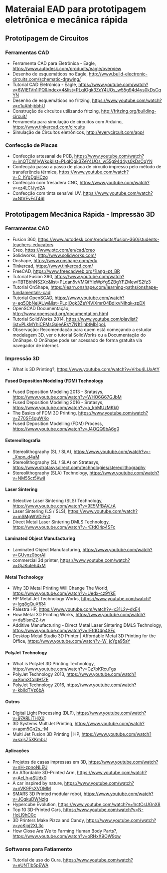 # Materaial EAD para prototipagem eletrônica e mecânica rápida
## Prototipagem de Circuitos 

### Ferramentas CAD

* Ferramenta CAD para Eletrônica - Eagle, https://www.autodesk.com/products/eagle/overview 
* Desenho de esquemáticos no Eagle, http://www.build-electronic-circuits.com/schematic-drawing/
* Tutorial CAD Eletrônica - Eagle, https://www.youtube.com/watch?v=6WIE1Vn1IPQ&index=4&list=PLqIOgk3ZeY4UOs_w55g94d4ys0kDsCqYN  
* Desenho de esquemáticos no fritzing, https://www.youtube.com/watch?v=c1uAhhjbbhU 
* Construção de circuitos utilizando fritzing, http://fritzing.org/building-circuit/ 
* Ferramenta para simulação de circuitos com Arduíno, https://www.tinkercad.com/circuits  
* Simulação de Circuitos eletrônicos, http://everycircuit.com/app/   

### Confecção de Placas 
* Confecção artesanal de PCB, https://www.youtube.com/watch?v=imQTCW1yWkg&list=PLqIOgk3ZeY4UOs_w55g94d4ys0kDsCqYN 
* Confecção passo a passo de placa de circuito impresso pelo método de transferência térmica, https://www.youtube.com/watch?v=C_hYgDgHCzg 
* Confecção com fresadera CNC, https://www.youtube.com/watch?v=xz4LCIJyd2A 
* Confecção com tinta sensível UV, https://www.youtube.com/watch?v=NtVEvFsT46I 

## Prototipagem Mecânica Rápida - Impressão 3D 

### Ferramentas CAD

* Fusion 360,  https://www.autodesk.com/products/fusion-360/students-teachers-educators 
* Creo, https://www.ptc.com/en/cad/creo 
* Solidworks, http://www.solidworks.com/ 
* Onshape, https://www.onshape.com/edu 
* Tinkercad, https://www.tinkercad.com/ 
* FreeCAD, https://www.freecadweb.org/?lang=pt_BR 
* Tutorial Fusion 360, https://www.youtube.com/watch?v=TBTBbhNSZXc&list=PLdan5vVMQfYleWpYgSZBgYFZMewfS2fz3 
* Tutorial OnShape, https://learn.onshape.com/learning-paths/onshape-fundamentals-cad 
* Tutorial OpenSCAD, https://www.youtube.com/watch?v=eq5ObNeiAUw&list=PLqIOgk3ZeY4ViXmrO4BdixvNIhqk-zpDX 
* OpenSCAD Documentação, http://www.openscad.org/documentation.html 
* Tutorial SolidWorks 2014, https://www.youtube.com/playlist?list=PLkMYhICFMsGajeARsY7N1t1jhbtMb1poL 
* Observação: Recomendação para quem está começando a estudar modelagem 3D, ver o tutorial SolidWorks ou a Documentação do OnShape. O OnShape pode ser acessado de forma gratuita via navegador de internet.  

### Impressão 3D 
* What is 3D Printing?, https://www.youtube.com/watch?v=Vrbu4LUxAtY 

#### Fused Deposition Modeling (FDM) Technology
* Fused Deposition Modeling 2013 - Sratasys, https://www.youtube.com/watch?v=WHO6G67GJbM 
* Fused Deposition Modeling  2016 - Sratasys, https://www.youtube.com/watch?v=a_kbMUzMKk0 
* The Basics of FDM 3D Printing, https://www.youtube.com/watch?v=Z70SF4guWKo
* Fused Deposition Modelling (FDM) Process, https://www.youtube.com/watch?v=J4OQQ9bA6g0 


#### Estereolitografia
* Stereolithography (SL / SLA), https://www.youtube.com/watch?v=-_Xnpn_d4aM 
* Stereolithography (SL / SLA) on Stratasys,  https://www.stratasysdirect.com/technologies/stereolithography 
* Stereolithography (SLA) Technology, https://www.youtube.com/watch?v=NM55ct5KwiI 

#### Laser Sintering
* Selective Laser Sintering (SLS) Technology, https://www.youtube.com/watch?v=9E5MfBAV_tA 
* Laser Sintering (LS / SLS), https://www.youtube.com/watch?v=mSMgWVDlFn0 
* Direct Metal Laser Sintering DMLS Technology, https://www.youtube.com/watch?v=rEfdO4p4SFc 

#### Laminated Object Manufacturing
* Laminated Object Manufacturing, https://www.youtube.com/watch?v=GUvnz0borAI 
* commercial 3d printer, https://www.youtube.com/watch?v=GjJKuteh4xM 

#### Metal Technology
* Why 3D Metal Printing Will Change The World, https://www.youtube.com/watch?v=Uedx-cz9YkE 
* HP Metal Jet Technology Works, https://www.youtube.com/watch?v=Igq8gQuXfR4  
* Palestra HP, https://www.youtube.com/watch?v=x31L2v-dxE4 
* How Metal 3D Printing Works, https://www.youtube.com/watch?v=da5IsmZZ-tw 
* Additive Manufacturing - Direct Metal Laser Sintering DMLS Technology, https://www.youtube.com/watch?v=rEfdO4p4SFc 
* Desktop Metal Studio 3D Printer | Affordable Metal 3D Printing for the Office, https://www.youtube.com/watch?v=W_jcYga95aY 

#### PolyJet Technology
* What is PolyJet 3D Printing Technology,  https://www.youtube.com/watch?v=Cz7pKRcuTgs 
* PolyJet Technology 2013, https://www.youtube.com/watch?v=Som3CddHfZE 
* PolyJet Technology 2016, https://www.youtube.com/watch?v=kbiIdTVz6bA 

#### Outros
* Digital Light Processing (DLP), https://www.youtube.com/watch?v=97ARLiTHjX0 
* 3D Systems MultiJet Printing, https://www.youtube.com/watch?v=apm5Gn2s_-M 
* Multi Jet Fusion 3D Printing | HP, https://www.youtube.com/watch?v=sxjsZ5XKmbU 

#### Aplicações 
* Projetos de casas impressas em 3D, https://www.youtube.com/watch?v=nH-zpnoNLEU 
* An Affordable 3D-Printed Arm, https://www.youtube.com/watch?v=AcLh-aSUdx0 
* A car inspired by nature, https://www.youtube.com/watch?v=nVK9PsXVOMM 
* SMARS 3D Printed modular robot, https://www.youtube.com/watch?v=JCqkuDWNzIg 
* Hypercube Evolution, https://www.youtube.com/watch?v=1rctCsUGnX8 
* Top 10 3D-Printed Cars, https://www.youtube.com/watch?v=N-HoLI9hO0c 
* 3D Printers Make Pizza and Candy, https://www.youtube.com/watch?v=yoKjoj2XL3c 
* How Close Are We to Farming Human Body Parts?, https://www.youtube.com/watch?v=oRHxX9OW9ow 

### Softwares para Fatiamento
* Tutorial de uso do Cura, https://www.youtube.com/watch?v=eUNTlb5pEWA 
